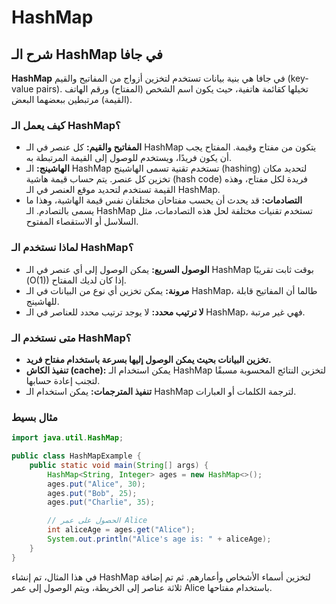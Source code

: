 # HashMap

## شرح الـ HashMap في جافا

**HashMap** في جافا هي بنية بيانات تستخدم لتخزين أزواج من المفاتيح والقيم (key-value pairs). تخيلها كقائمة هاتفية، حيث يكون اسم الشخص (المفتاح) ورقم الهاتف (القيمة) مرتبطين ببعضهما البعض.

### كيف يعمل الـ HashMap؟

- **المفاتيح والقيم:** كل عنصر في الـ HashMap يتكون من مفتاح وقيمة. المفتاح يجب أن يكون فريدًا، ويستخدم للوصول إلى القيمة المرتبطة به.
- **الهاشينج:** الـ HashMap تستخدم تقنية تسمى الهاشينج (hashing) لتحديد مكان تخزين كل عنصر. يتم حساب قيمة هاشية (hash code) فريدة لكل مفتاح، وهذه القيمة تستخدم لتحديد موقع العنصر في الـ HashMap.
- **التصادمات:** قد يحدث أن يحسب مفتاحان مختلفان نفس قيمة الهاشية، وهذا ما يسمى بالتصادم. الـ HashMap تستخدم تقنيات مختلفة لحل هذه التصادمات، مثل السلاسل أو الاستقصاء المفتوح.

### لماذا نستخدم الـ HashMap؟

- **الوصول السريع:** يمكن الوصول إلى أي عنصر في الـ HashMap بوقت ثابت تقريبًا (O(1)) إذا كان لديك المفتاح.
- **مرونة:** يمكن تخزين أي نوع من البيانات في الـ HashMap، طالما أن المفاتيح قابلة للهاشينج.
- **لا ترتيب محدد:** لا يوجد ترتيب محدد للعناصر في الـ HashMap، فهي غير مرتبة.

### متى نستخدم الـ HashMap؟

- **تخزين البيانات بحيث يمكن الوصول إليها بسرعة باستخدام مفتاح فريد.**
- **تنفيذ الكاش (cache):** يمكن استخدام الـ HashMap لتخزين النتائج المحسوبة مسبقًا لتجنب إعادة حسابها.
- **تنفيذ المترجمات:** يمكن استخدام الـ HashMap لترجمة الكلمات أو العبارات.

### مثال بسيط

```java
import java.util.HashMap;

public class HashMapExample {
    public static void main(String[] args) {
        HashMap<String, Integer> ages = new HashMap<>();
        ages.put("Alice", 30);
        ages.put("Bob", 25);
        ages.put("Charlie", 35);

        // الحصول على عمر Alice
        int aliceAge = ages.get("Alice");
        System.out.println("Alice's age is: " + aliceAge);
    }
}

```

في هذا المثال، تم إنشاء HashMap لتخزين أسماء الأشخاص وأعمارهم. ثم تم إضافة ثلاثة عناصر إلى الخريطة، ويتم الوصول إلى عمر Alice باستخدام مفتاحها.